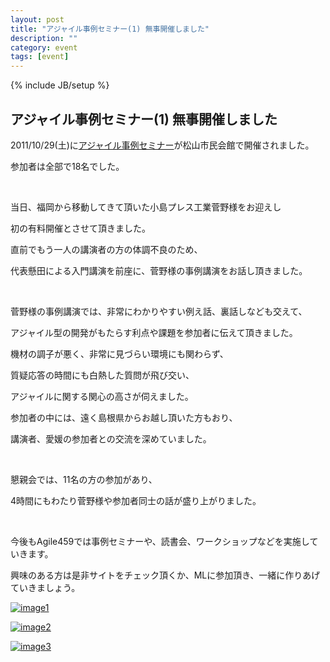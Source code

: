 ```yaml
---
layout: post
title: "アジャイル事例セミナー(1) 無事開催しました"
description: ""
category: event
tags: [event]
---
```

{% include JB/setup %}


## アジャイル事例セミナー(1) 無事開催しました

2011/10/29(土)に[アジャイル事例セミナー](https://sites.google.com/site/agile459/events/agile_case_study/agilecasestudy01)が松山市民会館で開催されました。

参加者は全部で18名でした。

<br/>

当日、福岡から移動してきて頂いた小島プレス工業菅野様をお迎えし

初の有料開催とさせて頂きました。

直前でもう一人の講演者の方の体調不良のため、

代表懸田による入門講演を前座に、菅野様の事例講演をお話し頂きました。

<br/>

菅野様の事例講演では、非常にわかりやすい例え話、裏話しなども交えて、

アジャイル型の開発がもたらす利点や課題を参加者に伝えて頂きました。

機材の調子が悪く、非常に見づらい環境にも関わらず、

質疑応答の時間にも白熱した質問が飛び交い、

アジャイルに関する関心の高さが伺えました。

参加者の中には、遠く島根県からお越し頂いた方もおり、

講演者、愛媛の参加者との交流を深めていました。

<br/>

懇親会では、11名の方の参加があり、

4時間にもわたり菅野様や参加者同士の話が盛り上がりました。

<br/>

今後もAgile459では事例セミナーや、読書会、ワークショップなどを実施していきます。

興味のある方は是非サイトをチェック頂くか、MLに参加頂き、一緒に作りあげていきましょう。

[![image1](http://farm7.static.flickr.com/6092/6301078131_06315cfc4c_m.jpg)](http://www.flickr.com/photos/kakeda/6301078131/)

[![image2](http://farm7.static.flickr.com/6111/6301607926_584c3b468a_m.jpg)](http://www.flickr.com/photos/kakeda/6301607926/)

[![image3](http://farm7.static.flickr.com/6230/6301079017_27501c4f81_m.jpg)](http://www.flickr.com/photos/kakeda/6301079017/)

